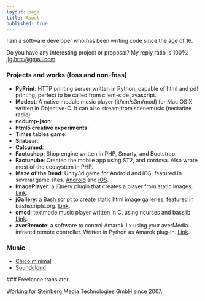 ```yaml
---
layout: page
title: About
published: true
---
```


I am a software developer who has been writing code since the age of 16.

Do you have any interesting project or proposal? My reply ratio is 100%: [jlg.hrtc@gmail.com](mailto:jlg.hrtc@gmail.com)

### Projects and works (foss and non-foss)

- **PyPrint**: HTTP printing server written in Python, capable of html and pdf printing, perfect to be called from client-side javascript.
- **Modest**: A native module music player (it/xm/s3m/mod) for Mac OS X written in Objective-C. It can also stream from scenemusic (nectarine radio).
- **ncdump-json**: 
- **html5 creative experiments**:
- **Times tables game**:
- **Silabear**:
- **Calcumed**:
- **Factushop**: Shop engine written in PHP, Smarty, and Bootstrap.
- **Factunube**: Created the mobile app using ST2, and cordova. Also wrote most of the ecosystem in PHP.
- **Maze of the Dead**: Unity3d game for Android and iOS, featured in several game sites. [Android](https://play.google.com/store/apps/details?id=com.jllodra.mazeofthedead&hl=es) and [iOS](https://itunes.apple.com/es/app/maze-of-the-dead/id793424993?mt=8).
- **ImagePlayer**: a jQuery plugin that creates a player from static images. [Link](http://jllodra.github.io/imageplayer/).
- **jGallery**: a Bash script to create static html image galleries, featured in bashscripts.org. [Link](http://webcache.googleusercontent.com/search?q=cache:Blj323vUWtMJ:bashscripts.org/forum/viewtopic.php%3Ff%3D7%26t%3D269+&cd=1&hl=es&ct=clnk&gl=es).
- **cmod**: textmode music player written in C, using ncurses and basslib. [Link](https://github.com/jllodra/cmod).
- **averRemote**: a software to control Amarok 1.x using your averMedia infrared remote controller. Written in Python as Amarok plug-in. [Link](http://linux.softpedia.com/get/Multimedia/Audio/amaroK-Scripts/averRemote-11683.shtml).

### Music

- [Chico minimal](https://archive.org/details/bump024)
- [Soundcloud](http://soundcloud.com/herotyc)

### Freelance translator

Working for Steinberg Media Technologies GmbH since 2007.